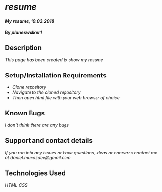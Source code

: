 # _resume_

#### _My resume, 10.03.2018_

#### By _**planeswalker1**_

## Description

_This page has been created to show my resume_

## Setup/Installation Requirements

* _Clone repository_
* _Navigate to the cloned repository_
* _Then open html file with your web browser of choice_

## Known Bugs

_I don't think there are any bugs_

## Support and contact details

_If you run into any issues or have questions, ideas or concerns contact me at daniel.munozdev@gmail.com_

## Technologies Used

_HTML_
_CSS_
